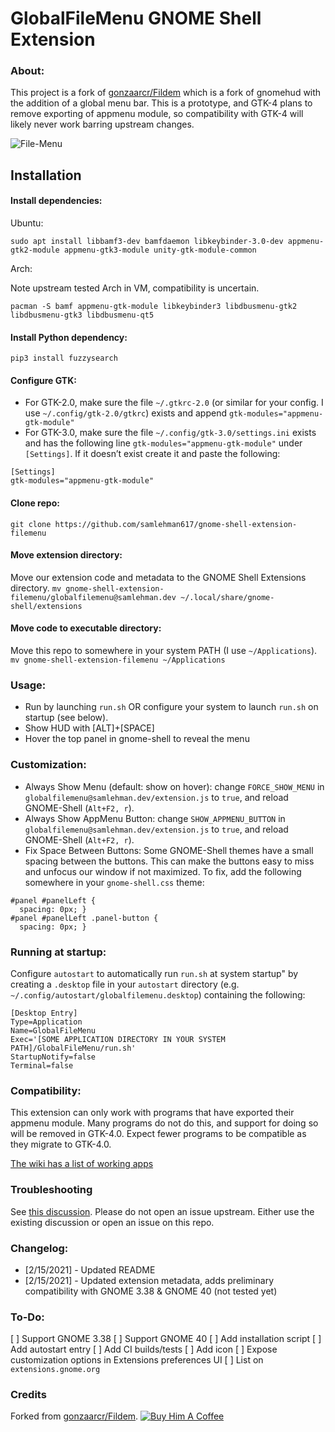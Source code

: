 # GlobalFileMenu GNOME Shell Extension

### About:
This project is a fork of [gonzaarcr/Fildem](https://github.com/gonzaarcr/Fildem) which is a fork of gnomehud with the addition of a global menu bar. This is a prototype, and GTK-4 plans to remove exporting of appmenu module, so compatibility with GTK-4 will likely never work barring upstream changes.

![File-Menu](https://user-images.githubusercontent.com/19943481/95288612-1d272a80-083f-11eb-9400-be88f61e054d.png)


## Installation

#### Install dependencies:

Ubuntu:
```
sudo apt install libbamf3-dev bamfdaemon libkeybinder-3.0-dev appmenu-gtk2-module appmenu-gtk3-module unity-gtk-module-common
```
Arch:

Note upstream tested Arch in VM, compatibility is uncertain. 
```
pacman -S bamf appmenu-gtk-module libkeybinder3 libdbusmenu-gtk2 libdbusmenu-gtk3 libdbusmenu-qt5
```

#### Install Python dependency:
```
pip3 install fuzzysearch
```

#### Configure GTK:

- For GTK-2.0, make sure the file `~/.gtkrc-2.0` (or similar for your config. I use `~/.config/gtk-2.0/gtkrc`) exists and append `gtk-modules="appmenu-gtk-module"`
- For GTK-3.0, make sure the file `~/.config/gtk-3.0/settings.ini` exists and has the following line `gtk-modules="appmenu-gtk-module"` under `[Settings]`. If it doesn’t exist create it and paste the following:
```
[Settings]
gtk-modules="appmenu-gtk-module"
```

#### Clone repo:
`git clone https://github.com/samlehman617/gnome-shell-extension-filemenu`

#### Move extension directory:
Move our extension code and metadata to the GNOME Shell Extensions directory.
`mv gnome-shell-extension-filemenu/globalfilemenu@samlehman.dev ~/.local/share/gnome-shell/extensions`

#### Move code to executable directory:
Move this repo to somewhere in your system PATH (I use `~/Applications`).
`mv gnome-shell-extension-filemenu ~/Applications`


### Usage:
- Run by launching `run.sh` OR configure your system to launch `run.sh` on startup (see below).
- Show HUD with [ALT]+[SPACE]
- Hover the top panel in gnome-shell to reveal the menu


### Customization:
 - Always Show Menu (default: show on hover): change `FORCE_SHOW_MENU` in `globalfilemenu@samlehman.dev/extension.js` to `true`, and reload GNOME-Shell (`Alt+F2, r`).
 - Always Show AppMenu Button: change `SHOW_APPMENU_BUTTON` in `globalfilemenu@samlehman.dev/extension.js` to `true`, and reload GNOME-Shell (`Alt+F2, r`).
 - Fix Space Between Buttons: Some GNOME-Shell themes have a small spacing between the buttons. This can make the buttons easy to miss and unfocus our window if not maximized. To fix, add the following somewhere in your `gnome-shell.css` theme: 
```
#panel #panelLeft {
  spacing: 0px; }
#panel #panelLeft .panel-button {
  spacing: 0px; }
```


### Running at startup:

Configure `autostart` to automatically run `run.sh` at system startup" by creating a `.desktop` file in your `autostart` directory (e.g. `~/.config/autostart/globalfilemenu.desktop`) containing the following:
```
[Desktop Entry]
Type=Application
Name=GlobalFileMenu
Exec='[SOME APPLICATION DIRECTORY IN YOUR SYSTEM PATH]/GlobalFileMenu/run.sh'
StartupNotify=false
Terminal=false
```

### Compatibility:
This extension can only work with programs that have exported their appmenu module. Many programs do not do this, and support for doing so will be removed in GTK-4.0. Expect fewer programs to be compatible as they migrate to GTK-4.0.

[The wiki has a list of working apps](https://github.com/samlehman617/gnome-shell-extension-filemenu/wiki/Using#state-of-the-apps)

### Troubleshooting

See [this discussion](https://github.com/gonzaarcr/Fildem/discussions/33). Please do not open an issue upstream. Either use the existing discussion or open an issue on this repo. 


### Changelog:

- [2/15/2021] - Updated README
- [2/15/2021] - Updated extension metadata, adds preliminary compatibility with GNOME 3.38 & GNOME 40 (not tested yet)

### To-Do:

[ ] Support GNOME 3.38
[ ] Support GNOME 40
[ ] Add installation script
[ ] Add autostart entry
[ ] Add CI builds/tests
[ ] Add icon
[ ] Expose customization options in Extensions preferences UI
[ ] List on `extensions.gnome.org`


### Credits
Forked from [gonzaarcr/Fildem](https://github.com/gonzaarcr/Fildem). [![Buy Him A Coffee](https://img.shields.io/badge/buy%20me%20a%20coffee-donate-yellow.svg)](https://buymeacoffee.com/gonza)
